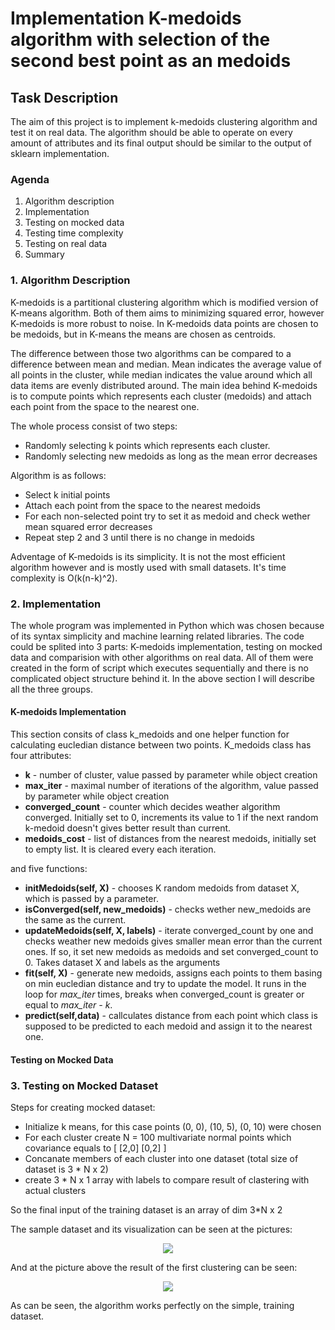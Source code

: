 # Implementation K-medoids algorithm with selection of the second best point as an medoids 

## Task Description
The aim of this project is to implement k-medoids clustering algorithm and test it on real data. The algorithm should be able to operate on every amount of attributes and its final output should be similar to the output of sklearn implementation. 

### Agenda
1. Algorithm description
2. Implementation
3. Testing on mocked data
4. Testing time complexity
5. Testing on real data
6. Summary 

### 1. Algorithm Description
K-medoids is a partitional clustering algorithm which is modified version of K-means algorithm. Both of them aims to minimizing squared error, however K-medoids is more robust to noise. In K-medoids data points are chosen to be medoids, but in K-means the means are chosen as centroids. 

The difference between those two algorithms can be compared to a difference between mean and median. Mean indicates the average value of all points in the cluster, while median indicates the value around which all data items are evenly distributed around. The main idea behind K-medoids is to compute points which represents each cluster (medoids) and attach each point from the space to the nearest one.

The whole process consist of two steps:
- Randomly selecting k points which represents each cluster.
- Randomly selecting new medoids as long as the mean error decreases 

Algorithm is as follows:
- Select k initial points
- Attach each point from the space to the nearest medoids
- For each non-selected point try to set it as medoid and check wether mean squared error decreases
- Repeat step 2 and 3 until there is no change in medoids

Adventage of K-medoids is its simplicity. It is not the most efficient algorithm however and is mostly used with small datasets. It's time complexity is O(k(n-k)^2).

### 2. Implementation
The whole program was implemented in Python which was chosen because of its syntax simplicity and machine learning related libraries. The code could be splited into 3 parts: K-medoids implementation, testing on mocked data and comparision with other algorithms on real data. 
All of them were created in the form of script which executes sequentially and there is no complicated object structure behind it. In the above section I will describe all the three groups.

#### K-medoids Implementation
This section consits of class k_medoids and one helper function for calculating eucledian distance between two points. K_medoids class has four attributes:

- **k** - number of cluster, value passed by parameter while object creation
- **max_iter** - maximal number of iterations of the algorithm, value passed by parameter while object creation
- **converged_count** - counter which decides weather algorithm converged. Initially set to 0, increments its value to 1 if the next random k-medoid doesn't gives better result than current.
- **medoids_cost** - list of distances from the nearest medoids, initially set to empty list. It is cleared every each iteration.

and five functions:

- **initMedoids(self, X)** - chooses K random medoids from dataset X, which is passed by a parameter.
- **isConverged(self, new_medoids)** - checks wether new_medoids are the same as the current.
- **updateMedoids(self, X, labels)** - iterate converged_count by one and checks weather new medoids gives smaller mean error than the current ones. If so, it set new medoids as medoids and set converged_count to 0. Takes dataset X and labels as the arguments
- **fit(self, X)** - generate new medoids, assigns each points to them basing on min eucledian distance and try to update the model. It runs in the loop for *max_iter* times, breaks when converged_count is greater or equal to *max_iter - k*. 
- **predict(self,data)** - callculates distance from each point which class is supposed to be predicted to each medoid and assign it to the nearest one. 

#### Testing on Mocked Data


### 3. Testing on Mocked Dataset
Steps for creating mocked dataset:
- Initialize k means, for this case points (0, 0), (10, 5), (0, 10) were chosen
- For each cluster create N = 100 multivariate normal points which covariance equals to [ [2,0] [0,2] ]
- Concanate members of each cluster into one dataset (total size of dataset is 3 * N x 2)
- create 3 * N x 1 array with labels to compare result of clastering with actual clusters

So the final input of the training dataset is an array of dim 3*N x 2

The sample dataset and its visualization can be seen at the pictures:
<p align="center">
  <img src = "https://imgur.com/W6q29WS.png"/>
</p>

And at the picture above the result of the first clustering can be seen:
<p align="center">
  <img src = "https://imgur.com/Mj20djM.png"/>
</p>

As can be seen, the algorithm works perfectly on the simple, training dataset.
